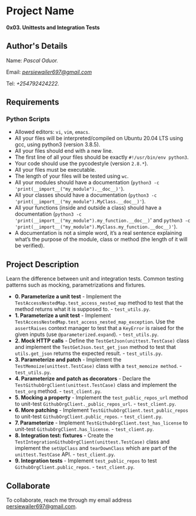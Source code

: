 # Project Name
**0x03. Unittests and Integration Tests**

## Author's Details
Name: *Pascal Oduor.*

Email: *persiewailer697@gmail.com*

Tel: *+254792424222.*

##  Requirements

### Python Scripts
*   Allowed editors: `vi`, `vim`, `emacs`.
*   All your files will be interpreted/compiled on Ubuntu 20.04 LTS using gcc, using python3 (version 3.8.5).
*   All your files should end with a new line.
*   The first line of all your files should be exactly `#!/usr/bin/env python3`.
*   Your code should use the pycodestyle (version `2.8.*`).
*   All your files must be executable.
*   The length of your files will be tested using `wc`.
*   All your modules should have a documentation (`python3 -c 'print(__import__("my_module").__doc__)'`).
*   All your classes should have a documentation (`python3 -c 'print(__import__("my_module").MyClass.__doc__)'`).
*   All your functions (inside and outside a class) should have a documentation (`python3 -c 'print(__import__("my_module").my_function.__doc__)`' and `python3 -c 'print(__import__("my_module").MyClass.my_function.__doc__)'`).
*   A documentation is not a simple word, it’s a real sentence explaining what’s the purpose of the module, class or method (the length of it will be verified).


## Project Description
Learn the difference between unit and integration tests.
Common testing patterns such as mocking, parametrizations and fixtures.

* **0. Parameterize a unit test** - Implement the `TestAccessNestedMap.test_access_nested_map` method to test that the method returns what it is supposed to. - `test_utils.py`.
* **1. Parameterize a unit test** - Implement `TestAccessNestedMap.test_access_nested_map_exception`. Use the `assertRaises` context manager to test that a `KeyError` is raised for the given inputs (use `@parameterized.expand`). - `test_utils.py`.
* **2. Mock HTTP calls** - Define the `TestGetJson(unittest.TestCase)` class and implement the `TestGetJson.test_get_json` method to test that `utils.get_json` returns the expected result. - `test_utils.py`.
* **3. Parameterize and patch** - Implement the `TestMemoize(unittest.TestCase)` class with a `test_memoize method`. - `test_utils.py`.
* **4. Parameterize and patch as decorators** - Declare the `TestGithubOrgClient(unittest.TestCase)` class and implement the `test_org` method. - `test_client.py`.
* **5. Mocking a property** - Implement the `test_public_repos_url` method to unit-test `GithubOrgClient._public_repos_url`. - `test_client.py`.
* **6. More patching** - Implement `TestGithubOrgClient.test_public_repos` to unit-test `GithubOrgClient.public_repos`. - `test_client.py`.
* **7. Parameterize** - Implement `TestGithubOrgClient.test_has_license` to unit-test `GithubOrgClient.has_license`. - `test_client.py`.
* **8. Integration test: fixtures** - Create the `TestIntegrationGithubOrgClient(unittest.TestCase)` class and implement the `setUpClass` and `tearDownClass` which are part of the `unittest.TestCase` API. - `test_client.py`.
* **9. Integration tests** - Implement `test_public_repos` to  test `GithubOrgClient.public_repos`. - `test_client.py`.


## Collaborate

To collaborate, reach me through my email address persiewailer697@gmail.com.

